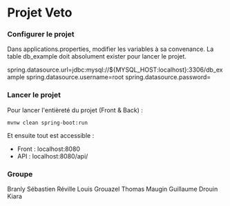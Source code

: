 # Projet Veto

### Configurer le projet

Dans applications.properties, modifier les variables à sa convenance.
La table db_example doit absolument exister pour lancer le projet.

spring.datasource.url=jdbc:mysql://${MYSQL_HOST:localhost}:3306/db_example
spring.datasource.username=root
spring.datasource.password=

### Lancer le projet

Pour lancer l'entièreté du projet (Front & Back) :

`mvnw clean spring-boot:run`

Et ensuite tout est accessible :

-   Front : localhost:8080
-   API : localhost:8080/api/

### Groupe

Branly Sébastien
Réville Louis
Grouazel Thomas
Maugin Guillaume
Drouin Kiara
